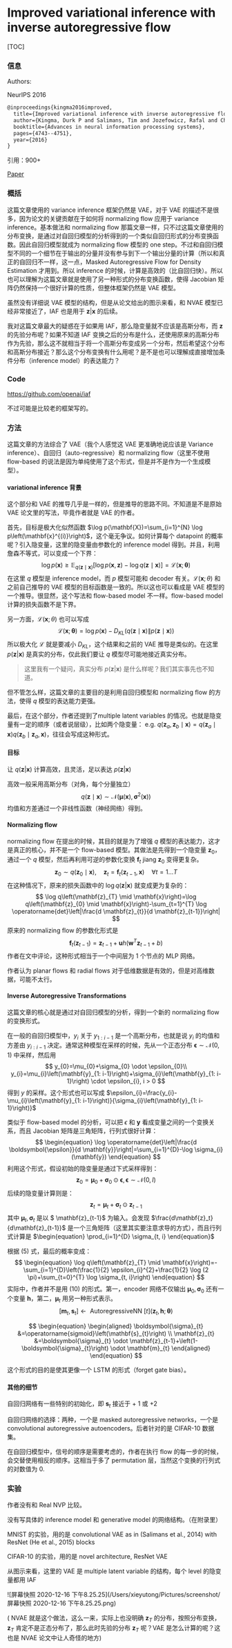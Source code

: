# Improved variational inference with inverse autoregressive flow

[TOC]

### 信息

Authors:

NeurIPS 2016

```latex
@inproceedings{kingma2016improved,
  title={Improved variational inference with inverse autoregressive flow},
  author={Kingma, Durk P and Salimans, Tim and Jozefowicz, Rafal and Chen, Xi and Sutskever, Ilya and Welling, Max},
  booktitle={Advances in neural information processing systems},
  pages={4743--4751},
  year={2016}
}
```

引用：900+

[Paper](/Users/xieyutong/Documents/Research/PaperReading/Papers/improved-variational-inference-with-inverse-autoregressive-flow.pdf)



### 概括

这篇文章使用的 variance inference 框架仍然是 VAE，对于 VAE 的描述不是很多，因为论文的关键贡献在于如何将 normalizing flow 应用于 variance inference。基本做法和 normalizing flow 那篇文章一样，只不过这篇文章使用的分布变换，是通过对自回归模型的分析得到的一个类似自回归形式的分布变换函数。因此自回归模型就成为 normalizing flow 模型的 one step。不过和自回归模型不同的一个细节在于输出的分量并没有参与到下一个输出分量的计算（所以和真正的自回归不一样，这一点，Masked Autoregressive Flow for Density Estimation 才用到。所以 inference 的时候，计算是高效的（比自回归快）。所以也可以理解为这篇文章就是使用了另一种形式的分布变换函数，使得 Jacobian 矩阵仍然保持一个很好计算的性质，但整体框架仍然是 VAE 模型。

虽然没有详细说 VAE 模型的结构，但是从论文给出的图示来看，和 NVAE 模型已经非常接近了，IAF 也是用于 $\mathbf{z}|\mathbf{x}$ 的后续。

我对这篇文章最大的疑惑在于如果用 IAF，那么隐变量就不应该是高斯分布，而 $\mathbf{z}$ 的先验分布呢？如果不知道 IAF 变换之后的分布是什么，还使用原来的高斯分布作为先验，那么这不就相当于将一个高斯分布变成另一个分布，然后希望这个分布和高斯分布接近？那么这个分布变换有什么用呢？是不是也可以理解成直接增加条件分布（inference model）的表达能力？



### Code

https://github.com/openai/iaf

不过可能是比较老的框架写的。



### 方法

这篇文章的方法综合了 VAE（我个人感觉这 VAE 更准确地说应该是 Variance inference）、自回归（auto-regressive）和 normalizing flow（这里不使用 flow-based 的说法是因为单纯使用了这个形式，但是并不是作为一个生成模型）。

#### variational inference 背景

这个部分和 VAE 的推导几乎是一样的，但是推导的思路不同。不知道是不是原始 VAE 论文里的写法，毕竟作者就是 VAE 的作者。

首先，目标是极大化似然函数 $\log p(\mathbf{X})=\sum_{i=1}^{N} \log p\left(\mathbf{x}^{(i)}\right)$，这个毫无争议。如何计算每个 datapoint 的概率呢？引入隐变量，这里的隐变量由参数化的 inference model 得到。并且，利用詹森不等式，可以变成一个下界：
$$
\log p(\mathbf{x}) \geq \mathbb{E}_{q(\mathbf{z} \mid \mathbf{x})}[\log p(\mathbf{x}, \mathbf{z})-\log q(\mathbf{z} \mid \mathbf{x})]=\mathcal{L}(\mathbf{x} ; \boldsymbol{\theta})
$$
在这里 $q$ 模型是 inference model，而 $p$ 模型可能和 decoder 有关。$\mathcal{L}(\mathbf{x}; \theta)$ 和之前自己推导的 VAE 模型的目标函数是一致的。所以这也可以看成是 VAE 模型的一个推导。很显然，这个写法和 flow-based model 不一样。flow-based model 计算的损失函数不是下界。

另一方面，$\mathcal{L}(\mathbf{x}; \theta)$ 也可以写成
$$
\mathcal{L}(\mathbf{x} ; \boldsymbol{\theta})=\log p(\mathbf{x})-D_{K L}(q(\mathbf{z} \mid \mathbf{x}) \| p(\mathbf{z} \mid \mathbf{x}))
$$
所以极大化 $\mathcal{L}$ 就是要减小 $D_{KL}$，这个结果和之前的 VAE 推导是类似的。在这里 $p(\mathbf{z}|\mathbf{x})$ 是真实的分布，仅此我们要让 $q$ 模型尽可能地接近真实分布。

> 这里我有一个疑问，真实分布 $p(\mathbf{z}|\mathbf{x})$ 是什么样呢？我们其实事先也不知道。

但不管怎么样，这篇文章的主要目的是利用自回归模型和 normalizing flow 的方法，使得 $q$ 模型的表达能力更强。

最后，在这个部分，作者还提到了multiple latent variables 的情况。也就是隐变量有一定的顺序（或者说层级），比如两个隐变量：$\text { e.g. } q\left(\mathbf{z}_{a}, \mathbf{z}_{b} \mid \mathbf{x}\right)=q\left(\mathbf{z}_{a} \mid \mathbf{x}\right) q\left(\mathbf{z}_{b} \mid \mathbf{z}_{a}, \mathbf{x}\right)$，往往会写成这种形式。

#### 目标

让 $q(\mathbf{z}|\mathbf{x})$ 计算高效，且灵活，足以表达 $p(\mathbf{z}|\mathbf{x})$

高效一般采用高斯分布（对角，每个分量独立）
$$
q(\mathbf{z} \mid \mathbf{x}) \sim \mathcal{N}\left(\boldsymbol{\mu}(\mathbf{x}), \boldsymbol{\sigma}^{2}(\mathbf{x})\right)
$$
均值和方差通过一个非线性函数（神经网络）得到。

#### Normalizing flow

normalizing flow 在提出的时候，其目的就是为了增强 $q$ 模型的表达能力，这才是真正的核心，并不是一个 flow-based 模型。其做法是先得到一个隐变量 $\mathbf{z}_0$，通过一个 $q$ 模型，然后再利用可逆的参数化变换 $\mathbf{f}_t$ jiang $\mathbf{z}_0$ 变得更复杂。
$$
\mathbf{z}_{0} \sim q\left(\mathbf{z}_{0} \mid \mathbf{x}\right), \quad \mathbf{z}_{t}=\mathbf{f}_{t}\left(\mathbf{z}_{t-1}, \mathbf{x}\right) \quad \forall t=1 \ldots T
$$
在这种情况下，原来的损失函数中的 $\log q(\mathbf{z}|\mathbf{x})$ 就变成更为复杂的：
$$
\log q\left(\mathbf{z}_{T} \mid \mathbf{x}\right)=\log q\left(\mathbf{z}_{0} \mid \mathbf{x}\right)-\sum_{t=1}^{T} \log \operatorname{det}\left|\frac{d \mathbf{z}_{t}}{d \mathbf{z}_{t-1}}\right|
$$
原来的 normalizing flow 的参数化形式是
$$
\mathbf{f}_{t}\left(\mathbf{z}_{t-1}\right)=\mathbf{z}_{t-1}+\mathbf{u} h\left(\mathbf{w}^{T} \mathbf{z}_{t-1}+b\right)
$$
作者在文中评论，这种形式相当于一个中间层为 1 个节点的 MLP 网络。

作者认为 planar flows 和 radial flows 对于低维数据是有效的，但是对高维数据，可能不太行。

#### Inverse Autoregressive Transformations

这篇文章的核心就是通过对自回归模型的分析，得到一个新的 normalizing flow 的变换形式。

在一般的自回归模型中，$y_i$ 关于 $y_{1:i-1}$ 是一个高斯分布，也就是说 $y_i$ 的均值和方差由 $y_{i:i-1}$ 决定。通常这种模型在采样的时候，先从一个正态分布 $\mathbf{\epsilon} \sim \mathcal{N}(0, 1)$ 中采样，然后用
$$
y_{0}=\mu_{0}+\sigma_{0} \odot \epsilon_{0}\\
y_{i}=\mu_{i}\left(\mathbf{y}_{1: i-1}\right)+\sigma_{i}\left(\mathbf{y}_{1: i-1}\right) \cdot \epsilon_{i}, i > 0
$$
得到 $y$ 的采样。这个形式也可以写成 $\epsilon_{i}=\frac{y_{i}-\mu_{i}\left(\mathbf{y}_{1: i-1}\right)}{\sigma_{i}\left(\mathbf{y}_{1: i-1}\right)}$

类似于 flow-based model 的分析，可以把 $\epsilon$ 和 $\mathbf{y}$ 看成变量之间的一个变换关系，而且 Jacobian 矩阵是三角矩阵，行列式很好计算：
$$
\begin{equation}
\log \operatorname{det}\left|\frac{d \boldsymbol{\epsilon}}{d \mathbf{y}}\right|=\sum_{i=1}^{D}-\log \sigma_{i}(\mathbf{y})
\end{equation}
$$
利用这个形式，假设初始的隐变量是通过下式采样得到：
$$
\begin{equation}
\mathbf{z}_{0}=\boldsymbol{\mu}_{0}+\boldsymbol{\sigma}_{0} \odot \boldsymbol{\epsilon},
\boldsymbol{\epsilon} \sim \mathcal{N}(0, I)
\end{equation}
$$
后续的隐变量计算则是：
$$
\begin{equation}
\mathbf{z}_{t}=\boldsymbol{\mu}_{t}+\boldsymbol{\sigma}_{t} \odot \mathbf{z}_{t-1}
\end{equation}
$$
其中 $\boldsymbol{\mu}_t, \boldsymbol{\sigma}_{t}$ 是以 $ \mathbf{z}_{t-1}$ 为输入。会发现 $\frac{d\mathbf{z}_t}{d\mathbf{z}_{t-1}}$ 是一个三角矩阵（这里其实要注意求导的方式），而且行列式计算是 $\begin{equation}
\prod_{i=1}^{D} \sigma_{t, i}
\end{equation}$

根据 (5) 式，最后的概率变成：
$$
\begin{equation}
\log q\left(\mathbf{z}_{T} \mid \mathbf{x}\right)=-\sum_{i=1}^{D}\left(\frac{1}{2} \epsilon_{i}^{2}+\frac{1}{2} \log (2 \pi)+\sum_{t=0}^{T} \log \sigma_{t, i}\right)
\end{equation}
$$
实际中，作者并不是用 (10) 的形式。第一，encoder 网络不仅输出 $\boldsymbol{\mu}_0, \boldsymbol{\sigma}_0$ 还有一个变量 $\mathbf{h}$，第二，$\boldsymbol{\mu}_t$ 用另一种形式表示。
$$
\begin{equation}
\left[\mathbf{m}_{t}, \mathbf{s}_{t}\right] \leftarrow \text { AutoregressiveNN }[t]\left(\mathbf{z}_{t}, \mathbf{h} ; \boldsymbol{\theta}\right)
\end{equation}
$$

$$
\begin{equation}
\begin{aligned}
\boldsymbol{\sigma}_{t} &=\operatorname{sigmoid}\left(\mathbf{s}_{t}\right) \\
\mathbf{z}_{t} &=\boldsymbol{\sigma}_{t} \odot \mathbf{z}_{t-1}+\left(1-\boldsymbol{\sigma}_{t}\right) \odot \mathbf{m}_{t}
\end{aligned}
\end{equation}
$$

这个形式的目的是使其更像一个 LSTM 的形式（forget gate bias）。

#### 其他的细节

自回归网络有一些特别的初始化，即 $\mathbf{s}_t$ 接近于 + 1 或 +2

自回归网络的选择：两种，一个是 masked autoregressive networks，一个是 convolutional autoregressive autoencoders。后者针对的是 CIFAR-10 数据集。

在自回归模型中，信号的顺序是需要考虑的，作者在执行 flow 的每一步的时候，会交替使用相反的顺序。这相当于多了 permutation 层，当然这个变换的行列式的对数值为 0.



### 实验

作者没有和 Real NVP 比较。

没有写具体的 inference model 和 generative model 的网络结构。（在附录里）

MNIST 的实验，用的是 convolutional VAE as in (Salimans et al., 2014) with ResNet (He et al., 2015) blocks

CIFAR-10 的实验，用的是 novel architecture, ResNet VAE

从图示来看，这里的 VAE 是 multiple latent variable 的结构，每个 level 的隐变量都用 IAF 

![屏幕快照 2020-12-16 下午8.25.25](/Users/xieyutong/Pictures/screenshot/屏幕快照 2020-12-16 下午8.25.25.png)

( NVAE 就是这个做法，这么一来，实际上也没明确 $\mathbf{z}_T$ 的分布，按照分布变换，$\mathbf{z}_T$ 肯定不是正态分布了，那么此时先验的分布 $\mathbf{z}_T$ 呢？VAE 是怎么计算的呢？这也是 NVAE 论文中让人奇怪的地方)

